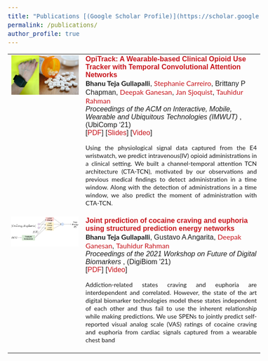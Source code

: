 ```yaml
---
title: "Publications [(Google Scholar Profile)](https://scholar.google.com/citations?user=Jfoac8IAAAAJ&hl=en)"
permalink: /publications/
author_profile: true
---
```

<!-- <b> OpiTrack: A Wearable-based Clinical Opioid Use Tracker with Temporal Convolutional Attention Networks</b> <br> <b>Bhanu Teja Gullapalli</b>, Stephanie Carreiro, Brittany P Chapman, Deepak Ganesan, Jan Sjoquist, Tauhidur Rahman. <i>Proceedings of the ACM on Interactive, Mobile, Wearable and Ubiquitous Technologies (IMWUT) (UbiComp '21).[[PDF]](https://bhanutejagullapalli.github.io/files/IMWUT_OpiTrack.pdf)</i> 


<b> Joint prediction of cocaine craving and euphoria using structured prediction energy networks</b> <br> <b>Bhanu Teja Gullapalli</b>, Gustavo A Angarita, Deepak Ganesan, Tauhidur Rahman. <i>Proceedings of the 2021 Workshop on Future of Digital Biomarkers. [[PDF]](https://bhanutejagullapalli.github.io/files/spen_craving_euphoria.pdf) </i>

<b>On-body Sensing of Cocaine Craving, Euphoria and Drug-Seeking Behavior using Cardiac and Respiratory Signals</b> <br> <b>Bhanu Teja Gullapalli</b>, Annamalai Natarajan, Gustavo A. Angarita, Robert T. Malison, Deepak Ganesan, Tauhidur Rahman. <i>Proceedings of the ACM on Interactive, Mobile, Wearable and Ubiquitous Technologies (IMWUT) (UbiComp '19).[[PDF]](https://bhanutejagullapalli.github.io/files/Ubicomp19-Craving.pdf)</i> 

<b>A New Hierarchical Clustering Algorithm to Identify Non-overlapping Like-minded Communities</b> <br>	Talasila Sai Deepak, Hindol Adhya, Shyamal Kejriwal,  <b>Bhanu Teja Gullapalli</b>, Saswata Shannigrahi. <i>Proceedings of the 27th ACM Conference on Hypertext and Social Media. ACM, 2016 [[PDF]](https://bhanutejagullapalli.github.io/files/cluster2016.pdf)</i> 
<br> -->
<style type="text/css">

table, tr, td {
    border: none;
}
a {
  color: #c7141b;
  text-decoration: none;
}

a:focus,
a:hover {
  color: #f09228;
  text-decoration: none;
}

body,
td,
th,
tr,
p,
a {
  font-family:  sans-serif;
  font-size: 16px
}

abstract {
  font-family: 'Lato', Verdana, Helvetica, sans-serif;
  font-size: 14px;
}

strong {
  font-family:'Lato', Verdana, Helvetica, sans-serif;
  font-size: 16px;
}

heading {
  font-family:  sans-serif;
  font-size: 26px;
}

papertitle {
  font-family:sans-serif;
  font-size: 19	px;
  font-weight: 700
}

author_names {
  font-family:'Lato', Verdana, Helvetica, sans-serif;
  font-size: 16	px;
 
}


name {
  font-family:  sans-serif;
  font-size: 36px;
}

#paper_img {
  width: 400;
  height: 400;
}
#paper_img_new {
  width: 400;
  height: 400;
}

.fade {
  transition: opacity .2s ease-in-out;
  -moz-transition: opacity .2s ease-in-out;
  -webkit-transition: opacity .2s ease-in-out;
}

span.highlight {
  background-color: #ffffd0;
}
</style>

<table id="publications" width="2000" align="center" border="0" border-spacing="0" border-collapse="separate"
  cellspacing="0" cellpadding="100">
  <!-- <tr bgcolor="#ffffd0"> -->
  <tr>
    <td width="700" valign="top">
      <img id="paper_img" src='../images/OpiTrack.png'>
    </td>
    <td width="1400" valign="center">
      <a href="https://doi.org/10.1145/3478107">
        <papertitle>OpiTrack: A Wearable-based Clinical Opioid Use Tracker with Temporal Convolutional Attention Networks
        </papertitle>
      </a>
      <br>
      <strong>Bhanu Teja Gullapalli</strong>,
      <a href="https://umasstox.com/about-us/faculty-fellows/stephanie-carreiro-md/"><author_names>Stephanie Carreiro</author_names></a>,
      Brittany P Chapman,
      <a href="https://people.cs.umass.edu/~dganesan/"><author_names>Deepak Ganesan</author_names></a>,
      <a href="https://www.linkedin.com/in/jansjoquist/"><author_names>Jan Sjoquist</author_names></a>,
      <a href="https://www.tauhidurrahman.com/"><author_names>Tauhidur Rahman</author_names></a>
      <br>
      <em>Proceedings of the ACM on Interactive, Mobile, Wearable and Ubiquitous Technologies (IMWUT) </em>, (UbiComp ‘21)<br>
      [<a href="https://bhanutejagullapalli.github.io/files/IMWUT_OpiTrack.pdf">PDF</a>]
      [<a href="https://bhanutejagullapalli.github.io/files/slides/opitrack_slides.pptx">Slides</a>]
      [<a href="https://bhanutejagullapalli.github.io/files/IMWUT_OpiTrack.pdf">Video</a>]
      <br>
      <p align="justify">
        <abstract>
        Using the physiological signal data captured from the E4 wristwatch, we predict intravenous(IV) opioid administrations in a clinical setting. We built a channel-temporal attention TCN architecture (CTA-TCN), motivated by our observations and previous medical findings to detect administration in a time window. Along with the detection of administrations in a time window, we also predict the moment of administration with CTA-TCN. 
        </abstract>
      </p>
    </td>
  </tr>

  <tr>
    <td width="600" valign="top">
      <img id="paper_img_new" src='../images/Spen_cocaine.png'>
    </td>
    <td width="1400" valign="center">
      <a href="https://dl.acm.org/doi/abs/10.1145/3469266.3469881">
        <papertitle>Joint prediction of cocaine craving and euphoria using structured prediction energy networks
        </papertitle>
      </a>
      <br>
      <strong>Bhanu Teja Gullapalli</strong>,
      Gustavo A Angarita,
      <a href="https://people.cs.umass.edu/~dganesan/"><author_names>Deepak Ganesan</author_names></a>,
      <a href="https://www.tauhidurrahman.com/"><author_names>Tauhidur Rahman</author_names></a>
      <br>
      <em>Proceedings of the 2021 Workshop on Future of Digital Biomarkers </em>, (DigiBiom '21)<br>
      [<a href="https://bhanutejagullapalli.github.io/files/spen_craving_euphoria.pdf">PDF</a>]
      [<a href="https://www.youtube.com/watch?v=GWDFOkj6gU0&ab_channel=ACMSIGMOBILEONLINE">Video</a>]
      <br>
      <p align="justify">
        <abstract>
        Addiction-related states craving and euphoria are interdependent and correlated. However, the state of the art digital biomarker technologies model these states independent of each other and thus fail to use the inherent relationship while making predictions. We use SPENs to jointly predict self-reported visual analog scale (VAS) ratings of cocaine craving and euphoria from cardiac signals captured from a wearable chest band
        </abstract>
      </p>
    </td>
  </tr>
 </table>